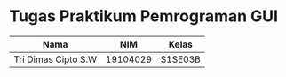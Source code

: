 # Tugas Praktikum Pemrograman GUI

| Nama | NIM | Kelas |
|--|--|--|
|Tri Dimas Cipto S.W|19104029| S1SE03B
<br>

